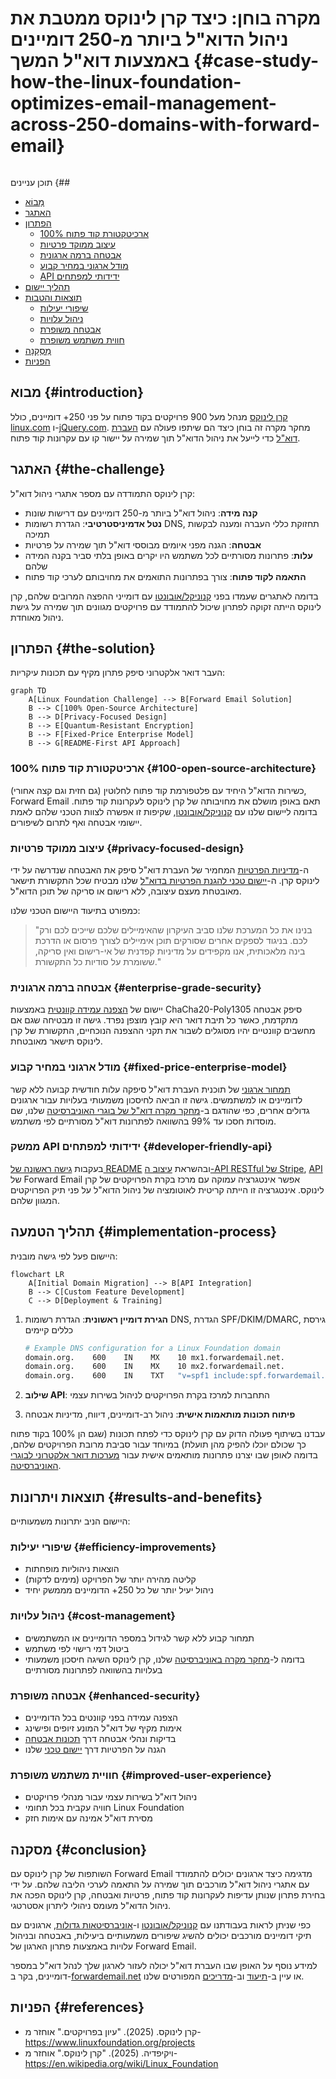 # מקרה בוחן: כיצד קרן לינוקס ממטבת את ניהול הדוא"ל ביותר מ-250 דומיינים באמצעות דוא"ל המשך {#case-study-how-the-linux-foundation-optimizes-email-management-across-250-domains-with-forward-email}

<img loading="lazy" src="/img/articles/linux-foundation.webp" alt="" class="rounded-lg" />

תוכן עניינים {##

* [מָבוֹא](#introduction)
* [האתגר](#the-challenge)
* [הפתרון](#the-solution)
  * [100% ארכיטקטורת קוד פתוח](#100-open-source-architecture)
  * [עיצוב ממוקד פרטיות](#privacy-focused-design)
  * [אבטחה ברמה ארגונית](#enterprise-grade-security)
  * [מודל ארגוני במחיר קבוע](#fixed-price-enterprise-model)
  * [API ידידותי למפתחים](#developer-friendly-api)
* [תהליך יישום](#implementation-process)
* [תוצאות והטבות](#results-and-benefits)
  * [שיפורי יעילות](#efficiency-improvements)
  * [ניהול עלויות](#cost-management)
  * [אבטחה משופרת](#enhanced-security)
  * [חווית משתמש משופרת](#improved-user-experience)
* [מַסְקָנָה](#conclusion)
* [הפניות](#references)

## מבוא {#introduction}

[קרן לינוקס](https://en.wikipedia.org/wiki/Linux_Foundation) מנהל מעל 900 פרויקטים בקוד פתוח על פני 250+ דומיינים, כולל [linux.com](https://www.linux.com/) ו-[jQuery.com](https://jquery.com/). מחקר מקרה זה בוחן כיצד הם שיתפו פעולה עם [העברת דוא"ל](https://forwardemail.net) כדי לייעל את ניהול הדוא"ל תוך שמירה על יישור קו עם עקרונות קוד פתוח.

## האתגר {#the-challenge}

קרן לינוקס התמודדה עם מספר אתגרי ניהול דוא"ל:

* **קנה מידה**: ניהול דוא"ל ביותר מ-250 דומיינים עם דרישות שונות
* **נטל אדמיניסטרטיבי**: הגדרת רשומות DNS, תחזוקת כללי העברה ומענה לבקשות תמיכה
* **אבטחה**: הגנה מפני איומים מבוססי דוא"ל תוך שמירה על פרטיות
* **עלות**: פתרונות מסורתיים לכל משתמש היו יקרים באופן בלתי סביר בקנה המידה שלהם
* **התאמה לקוד פתוח**: צורך בפתרונות התואמים את מחויבותם לערכי קוד פתוח

בדומה לאתגרים שעמדו בפני [קנוניקל/אובונטו](https://forwardemail.net/blog/docs/canonical-ubuntu-email-enterprise-case-study) עם דומייני ההפצה המרובים שלהם, קרן לינוקס הייתה זקוקה לפתרון שיכול להתמודד עם פרויקטים מגוונים תוך שמירה על גישת ניהול מאוחדת.

## הפתרון {#the-solution}

העבר דואר אלקטרוני סיפק פתרון מקיף עם תכונות עיקריות:

```mermaid
graph TD
    A[Linux Foundation Challenge] --> B[Forward Email Solution]
    B --> C[100% Open-Source Architecture]
    B --> D[Privacy-Focused Design]
    B --> E[Quantum-Resistant Encryption]
    B --> F[Fixed-Price Enterprise Model]
    B --> G[README-First API Approach]
```

### ארכיטקטורת קוד פתוח 100% {#100-open-source-architecture}

כשירות הדוא"ל היחיד עם פלטפורמת קוד פתוח לחלוטין (גם חזית וגם קצה אחורי), Forward Email תאם באופן מושלם את מחויבותה של קרן לינוקס לעקרונות קוד פתוח. בדומה ליישום שלנו עם [קנוניקל/אובונטו](https://forwardemail.net/blog/docs/canonical-ubuntu-email-enterprise-case-study), שקיפות זו אפשרה לצוות הטכני שלהם לאמת יישומי אבטחה ואף לתרום לשיפורים.

### עיצוב ממוקד פרטיות {#privacy-focused-design}

ה-[מדיניות הפרטיות](https://forwardemail.net/privacy) המחמיר של העברת דוא"ל סיפק את האבטחה שנדרשה על ידי לינוקס קרן. ה-[יישום טכני להגנת הפרטיות בדוא"ל](https://forwardemail.net/blog/docs/email-privacy-protection-technical-implementation) שלנו מבטיח שכל התקשורת תישאר מאובטחת מעצם עיצובה, ללא רישום או סריקה של תוכן הדוא"ל.

כמפורט בתיעוד היישום הטכני שלנו:

> "בנינו את כל המערכת שלנו סביב העיקרון שהאימיילים שלכם שייכים לכם ורק לכם. בניגוד לספקים אחרים שסורקים תוכן אימיילים לצורך פרסום או הדרכת בינה מלאכותית, אנו מקפידים על מדיניות קפדנית של אי-רישום ואין סריקה, ששומרת על סודיות כל התקשורת."

### אבטחה ברמה ארגונית {#enterprise-grade-security}

יישום של [הצפנה עמידה קוונטית](https://forwardemail.net/blog/docs/best-quantum-safe-encrypted-email-service) באמצעות ChaCha20-Poly1305 סיפק אבטחה מתקדמת, כאשר כל תיבת דואר היא קובץ מוצפן נפרד. גישה זו מבטיחה שגם אם מחשבים קוונטיים יהיו מסוגלים לשבור את תקני ההצפנה הנוכחיים, התקשורת של קרן לינוקס תישאר מאובטחת.

### מודל ארגוני במחיר קבוע {#fixed-price-enterprise-model}

[תמחור ארגוני](https://forwardemail.net/pricing) של תוכנית העברת דוא"ל סיפקה עלות חודשית קבועה ללא קשר לדומיינים או למשתמשים. גישה זו הביאה לחיסכון משמעותי בעלויות עבור ארגונים גדולים אחרים, כפי שהודגם ב-[מחקר מקרה דוא"ל של בוגרי האוניברסיטה](https://forwardemail.net/blog/docs/alumni-email-forwarding-university-case-study) שלנו, שם מוסדות חסכו עד 99% בהשוואה לפתרונות דוא"ל מסורתיים לפי משתמש.

### ממשק API ידידותי למפתחים {#developer-friendly-api}

בעקבות [גישה ראשונה של README](https://tom.preston-werner.com/2010/08/23/readme-driven-development) ובהשראת [עיצוב ה-API RESTful של Stripe](https://amberonrails.com/building-stripes-api), [API](https://forwardemail.net/api) של Forward Email אפשר אינטגרציה עמוקה עם מרכז בקרת הפרויקטים של קרן לינוקס. אינטגרציה זו הייתה קריטית לאוטומציה של ניהול הדוא"ל על פני תיק הפרויקטים המגוון שלהם.

## תהליך הטמעה {#implementation-process}

היישום פעל לפי גישה מובנית:

```mermaid
flowchart LR
    A[Initial Domain Migration] --> B[API Integration]
    B --> C[Custom Feature Development]
    C --> D[Deployment & Training]
```

1. **הגירת דומיין ראשונית**: הגדרת רשומות DNS, הגדרת SPF/DKIM/DMARC, גירסת כללים קיימים

   ```sh
   # Example DNS configuration for a Linux Foundation domain
   domain.org.    600    IN    MX    10 mx1.forwardemail.net.
   domain.org.    600    IN    MX    10 mx2.forwardemail.net.
   domain.org.    600    IN    TXT   "v=spf1 include:spf.forwardemail.net -all"
   ```

2. **שילוב API**: התחברות למרכז בקרת הפרויקטים לניהול בשירות עצמי

3. **פיתוח תכונות מותאמות אישית**: ניהול רב-דומיינים, דיווח, מדיניות אבטחה

עבדנו בשיתוף פעולה הדוק עם קרן לינוקס כדי לפתח תכונות (שגם הן 100% בקוד פתוח כך שכולם יוכלו להפיק מהן תועלת) במיוחד עבור סביבת מרובת הפרויקטים שלהם, בדומה לאופן שבו יצרנו פתרונות מותאמים אישית עבור [מערכות דואר אלקטרוני לבוגרי האוניברסיטה](https://forwardemail.net/blog/docs/alumni-email-forwarding-university-case-study).

## תוצאות ויתרונות {#results-and-benefits}

היישום הניב יתרונות משמעותיים:

### שיפורי יעילות {#efficiency-improvements}

* הוצאות ניהוליות מופחתות
* קליטה מהירה יותר של הפרויקט (מימים לדקות)
* ניהול יעיל יותר של כל 250+ הדומיינים מממשק יחיד

### ניהול עלויות {#cost-management}

* תמחור קבוע ללא קשר לגידול במספר הדומיינים או המשתמשים
* ביטול דמי רישוי לפי משתמש
* בדומה ל-[מחקר מקרה באוניברסיטה](https://forwardemail.net/blog/docs/alumni-email-forwarding-university-case-study) שלנו, קרן לינוקס השיגה חיסכון משמעותי בעלויות בהשוואה לפתרונות מסורתיים

### אבטחה משופרת {#enhanced-security}

* הצפנה עמידה בפני קוונטים בכל הדומיינים
* אימות מקיף של דוא"ל המונע זיופים ופישינג
* בדיקות ונהלי אבטחה דרך [תכונות אבטחה](https://forwardemail.net/security)
* הגנה על הפרטיות דרך [יישום טכני](https://forwardemail.net/blog/docs/email-privacy-protection-technical-implementation) שלנו

### חוויית משתמש משופרת {#improved-user-experience}

* ניהול דוא"ל בשירות עצמי עבור מנהלי פרויקטים
* חוויה עקבית בכל תחומי Linux Foundation
* מסירת דוא"ל אמינה עם אימות חזק

## מסקנה {#conclusion}

השותפות של קרן לינוקס עם Forward Email מדגימה כיצד ארגונים יכולים להתמודד עם אתגרי ניהול דוא"ל מורכבים תוך שמירה על התאמה לערכי הליבה שלהם. על ידי בחירת פתרון שנותן עדיפות לעקרונות קוד פתוח, פרטיות ואבטחה, קרן לינוקס הפכה את ניהול הדוא"ל מעומס ניהולי ליתרון אסטרטגי.

כפי שניתן לראות בעבודתנו עם [קנוניקל/אובונטו](https://forwardemail.net/blog/docs/canonical-ubuntu-email-enterprise-case-study) ו-[אוניברסיטאות גדולות](https://forwardemail.net/blog/docs/alumni-email-forwarding-university-case-study), ארגונים עם תיקי דומיינים מורכבים יכולים להשיג שיפורים משמעותיים ביעילות, באבטחה ובניהול עלויות באמצעות פתרון הארגון של Forward Email.

למידע נוסף על האופן שבו העברת דוא"ל יכולה לעזור לארגון שלך לנהל דוא"ל במספר דומיינים, בקר ב-[forwardemail.net](https://forwardemail.net) או עיין ב-[תיעוד](https://forwardemail.net/email-api) וב-[מדריכים](https://forwardemail.net/guides) המפורטים שלנו.

## הפניות {#references}

* קרן לינוקס. (2025). "עיון בפרויקטים." אוחזר מ- <https://www.linuxfoundation.org/projects>
* ויקיפדיה. (2025). "קרן לינוקס." אוחזר מ- <https://en.wikipedia.org/wiki/Linux_Foundation>